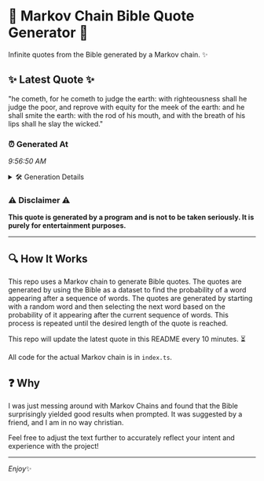 # 📖 Markov Chain Bible Quote Generator 📖

Infinite quotes from the Bible generated by a Markov chain. ✨

## ✨ Latest Quote ✨
"he cometh, for he cometh to judge the earth: with righteousness shall he judge the poor, and reprove with equity for the meek of the earth: and he shall smite the earth: with the rod of his mouth, and with the breath of his lips shall he slay the wicked."

### ⏰ Generated At
*9:56:50 AM*

<details>
    <summary>🛠️ Generation Details</summary>
    <p>
        <strong>🌱 Seed:</strong> he<br>
        <strong>🔄 Iterations:</strong> 49<br>
        <strong>📜 Context History:</strong><br>[ he ]: cometh,<br>[ he, cometh, ]: for<br>[ he, cometh,, for ]: he<br>[ he, cometh,, for, he ]: cometh<br>[ he, cometh,, for, he, cometh ]: to<br>[ he, cometh,, for, he, cometh, to ]: judge<br>[ cometh,, for, he, cometh, to, judge ]: the<br>[ for, he, cometh, to, judge, the ]: earth:<br>[ he, cometh, to, judge, the, earth: ]: with<br>[ cometh, to, judge, the, earth:, with ]: righteousness<br>[ to, judge, the, earth:, with, righteousness ]: shall<br>[ judge, the, earth:, with, righteousness, shall ]: he<br>[ the, earth:, with, righteousness, shall, he ]: judge<br>[ earth:, with, righteousness, shall, he, judge ]: the<br>[ with, righteousness, shall, he, judge, the ]: poor,<br>[ righteousness, shall, he, judge, the, poor, ]: and<br>[ shall, he, judge, the, poor,, and ]: reprove<br>[ he, judge, the, poor,, and, reprove ]: with<br>[ judge, the, poor,, and, reprove, with ]: equity<br>[ the, poor,, and, reprove, with, equity ]: for<br>[ poor,, and, reprove, with, equity, for ]: the<br>[ and, reprove, with, equity, for, the ]: meek<br>[ reprove, with, equity, for, the, meek ]: of<br>[ with, equity, for, the, meek, of ]: the<br>[ equity, for, the, meek, of, the ]: earth:<br>[ for, the, meek, of, the, earth: ]: and<br>[ the, meek, of, the, earth:, and ]: he<br>[ meek, of, the, earth:, and, he ]: shall<br>[ of, the, earth:, and, he, shall ]: smite<br>[ the, earth:, and, he, shall, smite ]: the<br>[ earth:, and, he, shall, smite, the ]: earth:<br>[ and, he, shall, smite, the, earth: ]: with<br>[ he, shall, smite, the, earth:, with ]: the<br>[ shall, smite, the, earth:, with, the ]: rod<br>[ smite, the, earth:, with, the, rod ]: of<br>[ the, earth:, with, the, rod, of ]: his<br>[ earth:, with, the, rod, of, his ]: mouth,<br>[ with, the, rod, of, his, mouth, ]: and<br>[ the, rod, of, his, mouth,, and ]: with<br>[ rod, of, his, mouth,, and, with ]: the<br>[ of, his, mouth,, and, with, the ]: breath<br>[ his, mouth,, and, with, the, breath ]: of<br>[ mouth,, and, with, the, breath, of ]: his<br>[ and, with, the, breath, of, his ]: lips<br>[ with, the, breath, of, his, lips ]: shall<br>[ the, breath, of, his, lips, shall ]: he<br>[ breath, of, his, lips, shall, he ]: slay<br>[ of, his, lips, shall, he, slay ]: the<br>[ his, lips, shall, he, slay, the ]: wicked.<br>
    </p>
</details>

### ⚠️ Disclaimer ⚠️
**This quote is generated by a program and is not to be taken seriously. It is purely for entertainment purposes.**

---

## 🔍 How It Works

This repo uses a Markov chain to generate Bible quotes. The quotes are generated by using the Bible as a dataset to find the probability of a word appearing after a sequence of words. The quotes are generated by starting with a random word and then selecting the next word based on the probability of it appearing after the current sequence of words. This process is repeated until the desired length of the quote is reached.

This repo will update the latest quote in this README every 10 minutes. ⏳

All code for the actual Markov chain is in `index.ts`.

## ❓ Why

I was just messing around with Markov Chains and found that the Bible surprisingly yielded good results when prompted. 
It was suggested by a friend, and I am in no way christian.

Feel free to adjust the text further to accurately reflect your intent and experience with the project!

---

*Enjoy*✨
